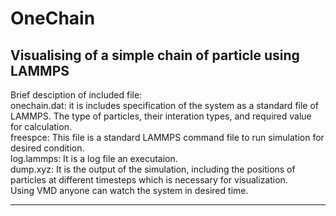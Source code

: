 # OneChain  

Visualising of a simple chain of particle using LAMMPS  
-------------------------------------------------------  
Brief desciption of included file:  
onechain.dat: it is includes specification of the system as a standard file of LAMMPS. The type of particles, their interation types, and required value for calculation.  
freespce: This file is a standard LAMMPS command file to run simulation for desired condition.  
log.lammps: It is a log file an executaion.  
dump.xyz: It is the output of the simulation, including the positions of particles at different timesteps which is necessary for visualization.  
Using VMD anyone can watch the system in desired time.  
  
----------------------------------------------------------------------------------------------------------------------------
